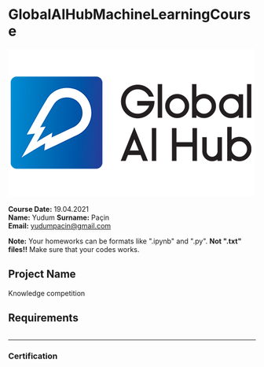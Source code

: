 # GlobalAIHubMachineLearningCourse

![](img/newlogo.png)

**Course Date:** 19.04.2021  
**Name:** Yudum 
**Surname:** Paçin  
**Email:** yudumpacin@gmail.com  

**Note:** Your homeworks can be formats like ".ipynb" and ".py". **Not ".txt" files!!** Make sure that your codes works.  

## Project Name
Knowledge competition 

## Requirements
```

```
---

### Certification


